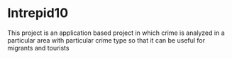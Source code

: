# Intrepid10
This project is an application based project in which crime is analyzed in a particular area with particular crime type so that it can be useful for migrants and tourists

